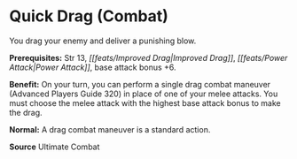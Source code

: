 ﻿---
cssclass: [feats]

---
# Quick Drag (Combat)

You drag your enemy and deliver a punishing blow.

**Prerequisites:** Str 13, _[[feats/Improved Drag|Improved Drag]]_, _[[feats/Power Attack|Power Attack]]_, base attack bonus +6.

**Benefit:** On your turn, you can perform a single drag combat maneuver (Advanced Players Guide 320) in place of one of your melee attacks. You must choose the melee attack with the highest base attack bonus to make the drag.

**Normal:** A drag combat maneuver is a standard action.

**Source** Ultimate Combat